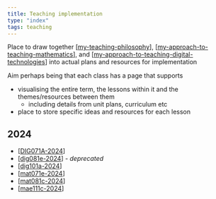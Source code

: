```yaml
---
title: Teaching implementation
type: "index"
tags: teaching
---
```




Place to draw together [[my-teaching-philosophy]], [[my-approach-to-teaching-mathematics]], and [[my-approach-to-teaching-digital-technologies]] into actual plans and resources for implementation

Aim perhaps being that each class has a page that supports

- visualising the entire term, the lessons within it and the themes/resources between them
    - including details from unit plans, curriculum etc
- place to store specific ideas and resources for each lesson


## 2024

- [[DIG071A-2024]]
- [[dig081e-2024]] - _deprecated_
- [[dig101a-2024]]
- [[mat071e-2024]]
- [[mat081c-2024]]
- [[mae111c-2024]]

[//begin]: # "Autogenerated link references for markdown compatibility"
[my-teaching-philosophy]: ../my-teaching-philosophy "My Teaching Philosophy"
[my-approach-to-teaching-mathematics]: ../Mathematics/my-approach-to-teaching-mathematics "My approach to teaching mathematics"
[my-approach-to-teaching-digital-technologies]: ../Mathematics/my-approach-to-teaching-digital-technologies "My approach to teaching digital technologies"
[DIG071A-2024]: 2024/DIG071A/DIG071A-2024 "DIG071A-2024"
[dig081e-2024]: 2024/DIG081E/dig081e-2024 "DIG081E 2024"
[dig101a-2024]: 2024/DIG101A/dig101a-2024 "DIG101A-2024"
[mat071e-2024]: 2024/MAT071E/mat071e-2024 "mat071e-2024"
[mat081c-2024]: 2024/MAT081C/mat081c-2024 "MAT081C-2024"
[mae111c-2024]: 2024/MAE111C/mae111c-2024 "MAE111C-2024"
[//end]: # "Autogenerated link references"